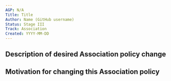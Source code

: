 ```yaml
---
AGP: N/A
Title: Title
Author: Name (GitHub username)
Status: Stage III
Track: Association
Created: YYYY-MM-DD
---
```


## Description of desired Association policy change

## Motivation for changing this Association policy
